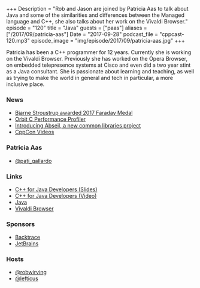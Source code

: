 +++
Description = "Rob and Jason are joined by Patricia Aas to talk about Java and some of the similarities and differences between the Managed language and C++, she also talks about her work on the Vivaldi Browser."
episode = "120"
title = "Java"
guests = ["paas"]
aliases = ["/2017/09/patricia-aas"]
Date = "2017-09-28"
podcast_file = "cppcast-120.mp3"
episode_image = "img/episode/2017/09/patricia-aas.jpg"
+++

Patricia has been a C++ programmer for 12 years. Currently she is working on the Vivaldi Browser. Previously she has worked on the Opera Browser, on embedded telepresence systems at Cisco and even did a two year stint as a Java consultant. She is passionate about learning and teaching, as well as trying to make the world in general and tech in particular, a more inclusive place.

### News ###

 - [Bjarne Stroustrup awarded 2017 Faraday Medal](https://www.cs.columbia.edu/2017/bjarne-stroustrup-awarded-2017-faraday-medal/)
 - [Orbit C Performance Profiler](https://orbitprofiler.com/)
 - [Introducing Abseil, a new common libraries project](https://opensource.googleblog.com/2017/09/introducing-abseil-new-common-libraries.html)
 - [CppCon Videos](https://www.youtube.com/user/CppCon)
 
### Patricia Aas ###

 - [@pati_gallardo](https://twitter.com/pati_gallardo)

### Links ###

 - [C++ for Java Developers (Slides)](https://www.slideshare.net/PatriciaAas/c-for-java-developers-javazone-2017)
 - [C++ for Java Developers (Video)](https://vimeo.com/233796869)
 - [Java](https://www.java.com)
 - [Vivaldi Browser](https://vivaldi.com/)

### Sponsors ###

- [Backtrace](https://www.backtrace.io/cppcast)
- [JetBrains](https://www.jetbrains.com/cpp/?utm_source=cppcast&utm_medium=podcast&utm_content=cppcast-podcast&utm_campaign=cpp)

### Hosts ###

- [@robwirving](https://twitter.com/robwirving)
- [@lefticus](https://twitter.com/lefticus)
